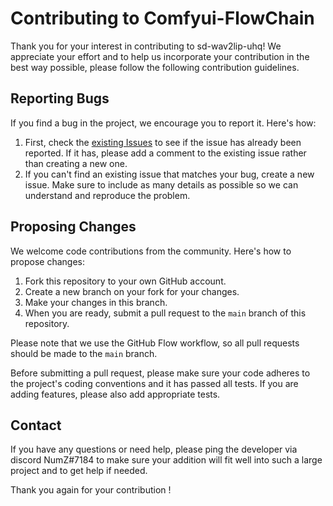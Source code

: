 # Contributing to Comfyui-FlowChain

Thank you for your interest in contributing to sd-wav2lip-uhq! We appreciate your effort and to help us incorporate your contribution in the best way possible, please follow the following contribution guidelines.

## Reporting Bugs

If you find a bug in the project, we encourage you to report it. Here's how:

1. First, check the [existing Issues](url_of_issues) to see if the issue has already been reported. If it has, please add a comment to the existing issue rather than creating a new one.
2. If you can't find an existing issue that matches your bug, create a new issue. Make sure to include as many details as possible so we can understand and reproduce the problem.

## Proposing Changes

We welcome code contributions from the community. Here's how to propose changes:

1. Fork this repository to your own GitHub account.
2. Create a new branch on your fork for your changes.
3. Make your changes in this branch.
4. When you are ready, submit a pull request to the `main` branch of this repository.

Please note that we use the GitHub Flow workflow, so all pull requests should be made to the `main` branch.

Before submitting a pull request, please make sure your code adheres to the project's coding conventions and it has passed all tests. If you are adding features, please also add appropriate tests.

## Contact

If you have any questions or need help, please ping the developer via discord NumZ#7184 to make sure your addition will fit well into such a large project and to get help if needed.

Thank you again for your contribution !
